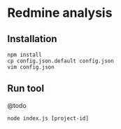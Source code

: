 # Redmine analysis

## Installation

```
npm install
cp config.json.default config.json
vim config.json
```

## Run tool

@todo
```
node index.js [project-id]
```
